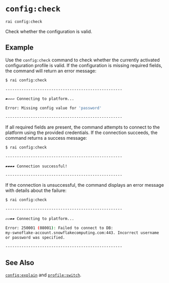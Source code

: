 # `config:check`

```sh
rai config:check
```

Check whether the configuration is valid.

## Example

Use the `config:check` command to check whether the currently activated configuration profile is valid.
If the configuration is missing required fields, the command will return an error message:

```sh
$ rai config:check

---------------------------------------------------
 
▰▱▱▱ Connecting to platform...

Error: Missing config value for 'password'

---------------------------------------------------
```

If all required fields are present, the command attempts to connect to the platform using the provided credentials.
If the connection succeeds, the command returns a success message:

```sh
$ rai config:check

---------------------------------------------------
 
▰▰▰▰ Connection successful!              

---------------------------------------------------
```

If the connection is unsuccessful, the command displays an error message with details about the failure:

```sh
$ rai config:check

---------------------------------------------------
 
▱▱▰▰ Connecting to platform...

Error: 250001 (08001): Failed to connect to DB: 
my-swnoflake-account.snowflakecomputing.com:443. Incorrect username
or password was specified.

---------------------------------------------------
```

## See Also

[`config:explain`](./config_explain.md) and [`profile:switch`](./profile_switch.md).